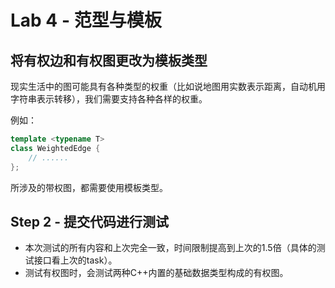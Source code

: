 # Lab 4 - 范型与模板

## 将有权边和有权图更改为模板类型

现实生活中的图可能具有各种类型的权重（比如说地图用实数表示距离，自动机用字符串表示转移），我们需要支持各种各样的权重。

例如：
```c++
template <typename T>
class WeightedEdge {
    // ......
};
```
所涉及的带权图，都需要使用模板类型。

## Step 2 - 提交代码进行测试

- 本次测试的所有内容和上次完全一致，时间限制提高到上次的1.5倍（具体的测试接口看上次的task）。
- 测试有权图时，会测试两种C++内置的基础数据类型构成的有权图。
